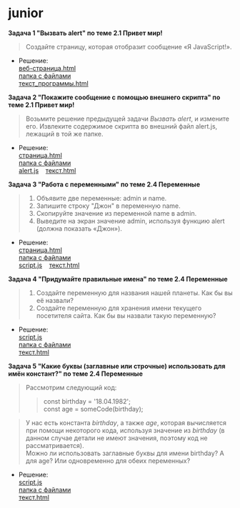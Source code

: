 # junior

**Задача 1 "Вызвать alert" по теме 2.1 Привет мир!**
<br>
 >Создайте страницу, которая отобразит сообщение «Я JavaScript!».<br>
* Решение: 
<br>[веб-страница.html](https://mayskiychai.github.io/junior/task1/call_alert.html)
<br>[папка с файлами](https://github.com/mayskiychai/junior/tree/main/task1)
<br>[текст_программы.html](https://github.com/mayskiychai/junior/blob/main/task1/call_alert.html)

**Задача 2 "Покажите сообщение с помощью внешнего скрипта" по теме 2.1 Привет мир!**
<br>
>Возьмите решение предыдущей задачи *Вызвать alert*, и измените его. Извлеките содержимое скрипта во внешний файл alert.js, лежащий в той же папке.<br>
* Решение: 
<br>[страница.html](https://mayskiychai.github.io/junior/task2/outscript.html)
<br>[папка с файлами](https://github.com/mayskiychai/junior/tree/main/task2)
<br>[alert.js](https://github.com/mayskiychai/junior/blob/main/task2/outScriptAlert.js) &nbsp;&nbsp; [текст.html](https://github.com/mayskiychai/junior/blob/main/task2/index.html)

**Задача 3 "Работа с переменными" по теме 2.4 Переменные**
<br>
>1. Объявите две переменные: admin и name.
>2. Запишите строку "Джон" в переменную name.
>3. Скопируйте значение из переменной name в admin.
>4. Выведите на экран значение admin, используя функцию alert (должна показать «Джон»).<br>
* Решение: 
<br>[страница.html](https://mayskiychai.github.io/junior/task3/variable.html)
<br>[папка с файлами](https://github.com/mayskiychai/junior/tree/main/task3)
<br>[script.js](https://github.com/mayskiychai/junior/blob/main/task3/script.js) &nbsp;&nbsp; [текст.html](https://github.com/mayskiychai/junior/blob/main/task3/variable.html)

**Задача 4 "Придумайте правильные имена" по теме 2.4 Переменные**
<br>
>1. Создайте переменную для названия нашей планеты. Как бы вы её назвали?
>2. Создайте переменную для хранения имени текущего посетителя сайта. Как бы вы назвали такую переменную?<br>
* Решение: 
<br>[script.js](https://github.com/mayskiychai/junior/blob/main/task4/correctName.js)
<br>[папка с файлами](https://github.com/mayskiychai/junior/tree/main/task4)
<br>[текст.html](https://github.com/mayskiychai/junior/blob/main/task4/index.html) 

**Задача 5 "Какие буквы (заглавные или строчные) использовать для имён констант?" по теме 2.4 Переменные**
<br>
>Рассмотрим следующий код:
> >const birthday = '18.04.1982';<br>
> >const age = someCode(birthday);

>У нас есть константа *birthday*, а также *age*, которая вычисляется при помощи некоторого кода, используя значение из *birthday* (в данном случае детали не имеют значения, поэтому код не рассматривается). <br>
>Можно ли использовать заглавные буквы для имени birthday? А для age? Или одновременно для обеих переменных?<br>
* Решение: 
<br>[script.js](https://github.com/mayskiychai/junior/blob/main/task5/lowOrUpperCase.js)
<br>[папка с файлами](https://github.com/mayskiychai/junior/tree/main/task5)
<br>[текст.html](https://github.com/mayskiychai/junior/blob/main/task5/index.html) 
